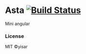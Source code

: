 # Asta [![Build Status](https://github.com/yisar/asta/workflows/ci/badge.svg?branch=master)](https://github.com/yisar/asta/actions)

Mini angular


### License

MIT ©yisar
